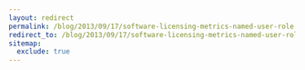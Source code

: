 ```yaml
---
layout: redirect
permalink: /blog/2013/09/17/software-licensing-metrics-named-user-role
redirect_to: /blog/2013/09/17/software-licensing-metrics-named-user-role/
sitemap:
  exclude: true
---
```

